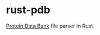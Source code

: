 rust-pdb
========

[Protein Data Bank][1] file parser in Rust.

[1]: http://www.wwpdb.org/documentation/file-format
